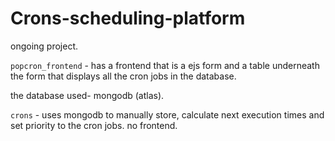 # Crons-scheduling-platform
ongoing project.

```popcron_frontend``` - has a frontend that is a ejs form and a table underneath the form that displays all the cron jobs in the database.

the database used- mongodb (atlas). 

```crons``` - uses mongodb to manually store, calculate next execution times and set priority to the cron jobs. no frontend. 

